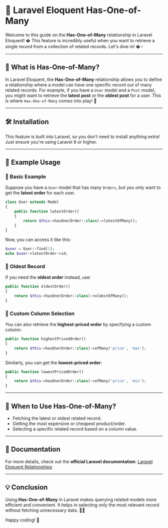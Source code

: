 # 🌟 Laravel Eloquent Has-One-of-Many

Welcome to this guide on the **Has-One-of-Many** relationship in Laravel Eloquent! � This feature is incredibly useful when you want to retrieve a single record from a collection of related records. Let's dive in! �‍♂️

---

## 📌 What is Has-One-of-Many?

In Laravel Eloquent, the **Has-One-of-Many** relationship allows you to define a relationship where a model can have one specific record out of many related records. For example, if you have a `User` model and a `Post` model, you might want to retrieve the **latest post** or the **oldest post** for a user. This is where `Has-One-of-Many` comes into play! 🎯

---


## 🛠️ Installation
This feature is built into Laravel, so you don’t need to install anything extra! Just ensure you're using Laravel 8 or higher.

---

## 📌 Example Usage
### 🔹 Basic Example
Suppose you have a `User` model that has many `Orders`, but you only want to get the **latest order** for each user.

```php
class User extends Model
{
    public function latestOrder()
    {
        return $this->hasOne(Order::class)->latestOfMany();
    }
}
```

Now, you can access it like this:

```php
$user = User::find(1);
echo $user->latestOrder->id;
```

### 🔹 Oldest Record
If you need the **oldest order** instead, use:

```php
public function oldestOrder()
{
    return $this->hasOne(Order::class)->oldestOfMany();
}
```

### 🔹 Custom Column Selection
You can also retrieve the **highest-priced order** by specifying a custom column:

```php
public function highestPricedOrder()
{
    return $this->hasOne(Order::class)->ofMany('price', 'max');
}
```

Similarly, you can get the **lowest-priced order**:

```php
public function lowestPricedOrder()
{
    return $this->hasOne(Order::class)->ofMany('price', 'min');
}
```

---

## 🎯 When to Use Has-One-of-Many?
- Fetching the latest or oldest related record.
- Getting the most expensive or cheapest product/order.
- Selecting a specific related record based on a column value.

---

## 📜 Documentation
For more details, check out the **official Laravel documentation**: [Laravel Eloquent Relationships](https://laravel.com/docs/eloquent-relationships#one-of-many)

---

## 💡 Conclusion
Using **Has-One-of-Many** in Laravel makes querying related models more efficient and convenient. It helps in selecting only the most relevant record without fetching unnecessary data. 🚀✨

Happy coding! 🎉
